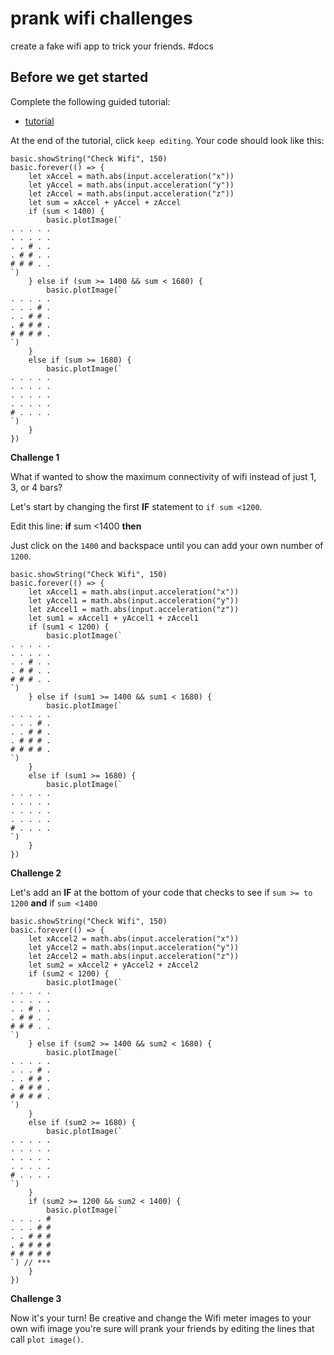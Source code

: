 # prank wifi challenges

create a fake wifi app to trick your friends. #docs

## Before we get started

Complete the following guided tutorial:

* [tutorial](/microbit/lessons/prank-wifi/tutorial)

At the end of the tutorial, click `keep editing`. Your code should look like this:

```
basic.showString("Check Wifi", 150)
basic.forever(() => {
    let xAccel = math.abs(input.acceleration("x"))
    let yAccel = math.abs(input.acceleration("y"))
    let zAccel = math.abs(input.acceleration("z"))
    let sum = xAccel + yAccel + zAccel
    if (sum < 1400) {
        basic.plotImage(`
. . . . .
. . . . .
. . # . .
. # # . .
# # # . .
`)
    } else if (sum >= 1400 && sum < 1680) {
        basic.plotImage(`
. . . . .
. . . # .
. . # # .
. # # # .
# # # # .
`)
    }
    else if (sum >= 1680) {
        basic.plotImage(`
. . . . .
. . . . .
. . . . .
. . . . .
# . . . .
`)
    }
})
```

**Challenge 1**

What if wanted to show the maximum connectivity of wifi instead of just 1, 3, or 4 bars?

Let's start by changing the first **IF** statement to `if sum <1200`.

Edit this line: **if** sum <1400 **then**

Just click on the `1400` and backspace until you can add your own number of `1200`.

```
basic.showString("Check Wifi", 150)
basic.forever(() => {
    let xAccel1 = math.abs(input.acceleration("x"))
    let yAccel1 = math.abs(input.acceleration("y"))
    let zAccel1 = math.abs(input.acceleration("z"))
    let sum1 = xAccel1 + yAccel1 + zAccel1
    if (sum1 < 1200) {
        basic.plotImage(`
. . . . .
. . . . .
. . # . .
. # # . .
# # # . .
`)
    } else if (sum1 >= 1400 && sum1 < 1680) {
        basic.plotImage(`
. . . . .
. . . # .
. . # # .
. # # # .
# # # # .
`)
    }
    else if (sum1 >= 1680) {
        basic.plotImage(`
. . . . .
. . . . .
. . . . .
. . . . .
# . . . .
`)
    }
})
```

**Challenge 2**

Let's add an **IF** at the bottom of your code that checks to see if `sum >= to 1200` **and** if `sum <1400`

```
basic.showString("Check Wifi", 150)
basic.forever(() => {
    let xAccel2 = math.abs(input.acceleration("x"))
    let yAccel2 = math.abs(input.acceleration("y"))
    let zAccel2 = math.abs(input.acceleration("z"))
    let sum2 = xAccel2 + yAccel2 + zAccel2
    if (sum2 < 1200) {
        basic.plotImage(`
. . . . .
. . . . .
. . # . .
. # # . .
# # # . .
`)
    } else if (sum2 >= 1400 && sum2 < 1680) {
        basic.plotImage(`
. . . . .
. . . # .
. . # # .
. # # # .
# # # # .
`)
    }
    else if (sum2 >= 1680) {
        basic.plotImage(`
. . . . .
. . . . .
. . . . .
. . . . .
# . . . .
`)
    }
    if (sum2 >= 1200 && sum2 < 1400) {
        basic.plotImage(`
. . . . #
. . . # #
. . # # #
. # # # #
# # # # #
`) // ***
    }
})
```

**Challenge 3**

Now it's your turn! Be creative and change the Wifi meter images to your own wifi image you're sure will prank your friends by editing the lines that call `plot image()`.

